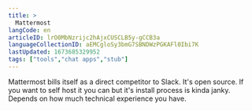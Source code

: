 ```yaml
---
title: >
  Mattermost
langCode: en
articleID: lrO0MbNzrijc2hAjxCUSCLB5y-gCCB3a
languageCollectionID: aEMCgloSy3bmG7SBNDWzPGKAFl0Ibi7K
lastUpdated: 1673685329952
tags: ["tools","chat apps","stub"]
---
```


Mattermost bills itself as a direct competitor to Slack. It's open source. If you want to self host it you can but it's install process is kinda janky. Depends on how much technical experience you have.